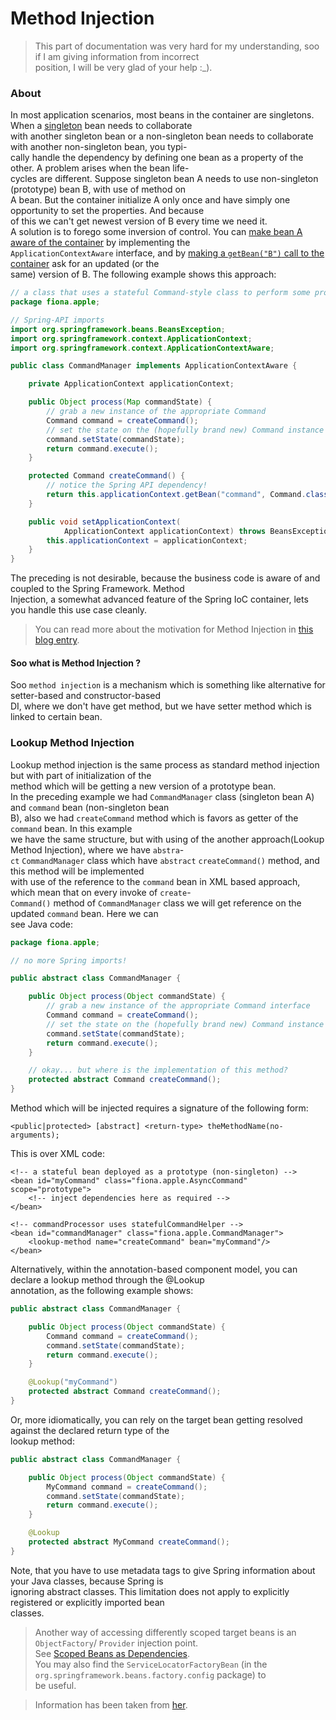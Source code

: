 # Method Injection
>This part of documentation was very hard for my understanding, soo if I am giving information from incorrect  
position, I will be very glad of your help :_).
### About  
In most application scenarios, most beans in the container are singletons. When a 
[singleton](https://docs.spring.io/spring/docs/current/spring-framework-reference/core.html#beans-factory-scopes-singleton) 
bean needs to collaborate  
with another singleton bean or a non-singleton bean needs to collaborate with another non-singleton bean, you typi-  
cally handle the dependency by defining one bean as a property of the other. A problem arises when the bean life-  
cycles are different. Suppose singleton bean A needs to use non-singleton (prototype) bean B, with use of method on  
A bean. But the container initialize A only once and have simply one opportunity to set the properties. And because  
of this we can't get newest version of B every time we need it.  
A solution is to forego some inversion of control. You can 
[make bean A aware of the container](https://docs.spring.io/spring/docs/current/spring-framework-reference/core.html#beans-factory-aware) 
by implementing the  
`ApplicationContextAware` interface, and by 
[making a `getBean("B")` call to the container](https://docs.spring.io/spring/docs/current/spring-framework-reference/core.html#beans-factory-client) 
ask for an updated (or the  
same) version of B. The following example shows this approach:  
```java
// a class that uses a stateful Command-style class to perform some processing
package fiona.apple;

// Spring-API imports
import org.springframework.beans.BeansException;
import org.springframework.context.ApplicationContext;
import org.springframework.context.ApplicationContextAware;

public class CommandManager implements ApplicationContextAware {

    private ApplicationContext applicationContext;

    public Object process(Map commandState) {
        // grab a new instance of the appropriate Command
        Command command = createCommand();
        // set the state on the (hopefully brand new) Command instance
        command.setState(commandState);
        return command.execute();
    }

    protected Command createCommand() {
        // notice the Spring API dependency!
        return this.applicationContext.getBean("command", Command.class);
    }

    public void setApplicationContext(
            ApplicationContext applicationContext) throws BeansException {
        this.applicationContext = applicationContext;
    }
}
```


The preceding is not desirable, because the business code is aware of and coupled to the Spring Framework. Method  
Injection, a somewhat advanced feature of the Spring IoC container, lets you handle this use case cleanly.  
>You can read more about the motivation for Method Injection in [this blog entry](https://spring.io/blog/2004/08/06/method-injection/).

#### Soo what is Method Injection ?   
Soo `method injection` is a mechanism which is something like alternative for setter-based and constructor-based  
DI, where  we don't have get method, but we have setter method which is linked to certain bean.  

### Lookup Method Injection  
Lookup method injection is the same process as standard method injection but with part of initialization of the  
method which will be getting a new version of a prototype bean.  
In the preceding example we had `CommandManager` class (singleton bean A) and `command` bean (non-singleton bean  
B), also we had `createCommand` method which is favors as getter of the `command` bean. In this example  
we have the same structure, but with using of the another approach(Lookup Method Injection), where we have `abstra`-  
`ct` `CommandManager` class which have `abstract` `createCommand()` method, and this method will be implemented  
with use of the reference to the `command` bean in XML based approach, which mean that on every invoke of `create`-  
`Command()` method of `CommandManager` class we will get reference on the updated `command` bean. Here we can  
see Java code:  
```java
package fiona.apple;

// no more Spring imports!

public abstract class CommandManager {

    public Object process(Object commandState) {
        // grab a new instance of the appropriate Command interface
        Command command = createCommand();
        // set the state on the (hopefully brand new) Command instance
        command.setState(commandState);
        return command.execute();
    }

    // okay... but where is the implementation of this method?
    protected abstract Command createCommand();
}
```


Method which will be injected requires a signature of the following form:  
```mxml
<public|protected> [abstract] <return-type> theMethodName(no-arguments);
```


This is over XML code:  
```mxml
<!-- a stateful bean deployed as a prototype (non-singleton) -->
<bean id="myCommand" class="fiona.apple.AsyncCommand" scope="prototype">
    <!-- inject dependencies here as required -->
</bean>

<!-- commandProcessor uses statefulCommandHelper -->
<bean id="commandManager" class="fiona.apple.CommandManager">
    <lookup-method name="createCommand" bean="myCommand"/>
</bean>
```


Alternatively, within the annotation-based component model, you can declare a lookup method through the @Lookup  
annotation, as the following example shows:  
```java
public abstract class CommandManager {

    public Object process(Object commandState) {
        Command command = createCommand();
        command.setState(commandState);
        return command.execute();
    }

    @Lookup("myCommand")
    protected abstract Command createCommand();
}
```


Or, more idiomatically, you can rely on the target bean getting resolved against the declared return type of the  
lookup method:  
```java
public abstract class CommandManager {

    public Object process(Object commandState) {
        MyCommand command = createCommand();
        command.setState(commandState);
        return command.execute();
    }

    @Lookup
    protected abstract MyCommand createCommand();
}
```


Note, that you have to use metadata tags to give Spring information about your Java classes, because Spring is  
ignoring abstract classes. This limitation does not apply to explicitly registered or explicitly imported bean  
classes.  
>Another way of accessing differently scoped target beans is an `ObjectFactory`/ `Provider` injection point.  
See [Scoped Beans as Dependencies](https://docs.spring.io/spring/docs/current/spring-framework-reference/core.html#beans-factory-scopes-other-injection).  
You may also find the `ServiceLocatorFactoryBean` (in the `org.springframework.beans.factory.config` package) to  
be useful.  

>Information has been taken from [her](https://docs.spring.io/spring/docs/current/spring-framework-reference/core.html).  